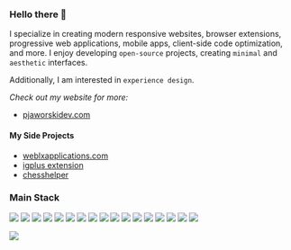### Hello there 👋

I specialize in creating modern responsive websites, browser extensions, progressive web applications, mobile apps, client-side code optimization, and more. I enjoy developing `open-source` projects, creating `minimal` and `aesthetic` interfaces. 


Additionally, I am interested in `experience design`.

_Check out my website for more:_ 
- [pjaworskidev.com](https://pjaworskidev.com)


#### My Side Projects
- [weblxapplications.com](https://weblxapplications.com/)
- [igplus extension](https://weblxapplications.com/products/igplus)
- [chesshelper](https://weblxapplications.com/products/chesshelper)



### **Main Stack** ##

![](https://img.shields.io/badge/-TypeScript-black?style=for-the-badge&logo=TypeScript&logoColor=blue)
![](https://img.shields.io/badge/-Next-black?style=for-the-badge&logo=Nextdotjs&logoColor=white)
![](https://img.shields.io/badge/-React-black?style=for-the-badge&logo=React&logoColor=cyan)
![](https://img.shields.io/badge/-Sass-black?style=for-the-badge&logo=Sass&logoColor=pink)
![](https://img.shields.io/badge/-React_Native-black?style=for-the-badge&logo=React&logoColor=cyan)
![](https://img.shields.io/badge/-Php-black?style=for-the-badge&logo=php&logoColor=green)
![](https://img.shields.io/badge/-GSAP-black?style=for-the-badge&logo=webflow&logoColor=teal)
![](https://img.shields.io/badge/-Selenium-black?style=for-the-badge&logo=selenium&logoColor=orange)
![](https://img.shields.io/badge/-Figma-black?style=for-the-badge&logo=Figma&logoColor=red)
![](https://img.shields.io/badge/-Photoshop-black?style=for-the-badge&logo=P&logoColor=blue)
![](https://img.shields.io/badge/-Illustrator-black?style=for-the-badge&logo=P&logoColor=blue)
![](https://img.shields.io/badge/-Gulp-black?style=for-the-badge&logo=gulp&logoColor=red)
![](https://img.shields.io/badge/-Parcel-black?style=for-the-badge&logo=parcel&logoColor=purple)
![](https://img.shields.io/badge/-ESLint-black?style=for-the-badge&logo=ESLint&logoColor=purple)
![](https://img.shields.io/badge/-Axios-black?style=for-the-badge&logo=axios&logoColor=white)
![](https://img.shields.io/badge/-pnpm-black?style=for-the-badge&logo=pnpm)
![](https://img.shields.io/badge/-bun-black?style=for-the-badge&logo=bun)


 [![](https://www.codewars.com/users/gerwld/badges/small)](https://www.codewars.com/users/gerwld)    




